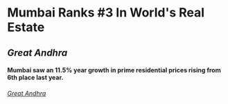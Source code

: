# **Mumbai Ranks #3 In World's Real Estate**
## *Great Andhra*
#### Mumbai saw an 11.5% year growth in prime residential prices rising from 6th place last year.
###### [Great Andhra](https://www.greatandhra.com/politics/india-news/mumbai-ranks-3-in-worlds-real-estate-138582)
